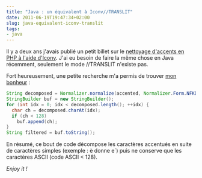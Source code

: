 ```yaml
---
title: "Java : un équivalent à Iconv//TRANSLIT"
date: 2011-06-19T19:47:34+02:00
slug: java-equivalent-iconv-translit
tags:
- java
---
```


Il y a deux ans j'avais publié un petit billet sur le [nettoyage d'accents en PHP à l'aide d'Iconv]({filename}/blog/2009-04-14-php-nettoyer-des-accents-simplement-avec-iconv/post.markdown). J'ai eu besoin de faire la même chose en Java récemment, seulement le mode //TRANSLIT n'existe pas.

Fort heureusement, une petite recherche m'a permis de trouver [mon bonheur](http://stackoverflow.com/questions/5806690/is-there-an-iconv-with-translit-equivalent-in-java) :

``` java
String decomposed = Normalizer.normalize(accented, Normalizer.Form.NFKD);
StringBuilder buf = new StringBuilder();
for (int idx = 0; idx < decomposed.length(); ++idx) {
  char ch = decomposed.charAt(idx);
  if (ch < 128)
    buf.append(ch);
}
String filtered = buf.toString();
```

En résumé, ce bout de code décompose les caractères accentués en suite de caractères simples (exemple : è donne e`) puis ne conserve que les caractères ASCII (code ASCII < 128).

_Enjoy it !_
